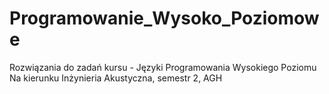 ﻿# Programowanie_Wysoko_Poziomowe
Rozwiązania do zadań kursu - Języki Programowania Wysokiego Poziomu 
Na kierunku Inżynieria Akustyczna, semestr 2, AGH
